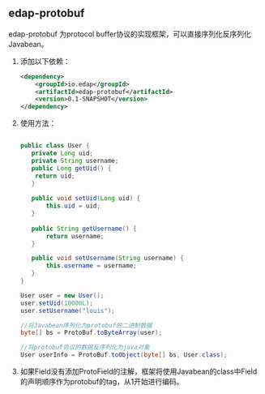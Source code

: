 ## edap-protobuf

edap-protobuf 为protocol buffer协议的实现框架，可以直接序列化反序列化Javabean。

1. 添加以下依赖：

    ```xml
    <dependency>
        <groupId>io.edap</groupId>
        <artifactId>edap-protobuf</artifactId>
        <version>0.1-SNAPSHOT</version>
    </dependency>
    ```

2. 使用方法：

    ```java
    
    public class User {
       private Long uid;
       private String username;
       public Long getUid() {
        return uid;
       }
       
       public void setUid(Long uid) {
           this.uid = uid;
       }
       
       public String getUsername() {
           return username;
       }
    
       public void setUsername(String username) {
           this.username = username; 
       }
    }
 
    User user = new User();
    user.setUid(10000L);
    user.setUsername("louis");
 
    //将Javabean序列化为protobuf的二进制数据
    byte[] bs = ProtoBuf.toByteArray(user);
    
    //将protobuf协议的数据反序列化为java对象
    User userInfo = ProtoBuf.toObject(byte[] bs, User.class);
    ```
    
3. 如果Field没有添加ProtoField的注解，框架将使用Javabean的class中Field的声明顺序作为protobuf的tag，从1开始进行编码。